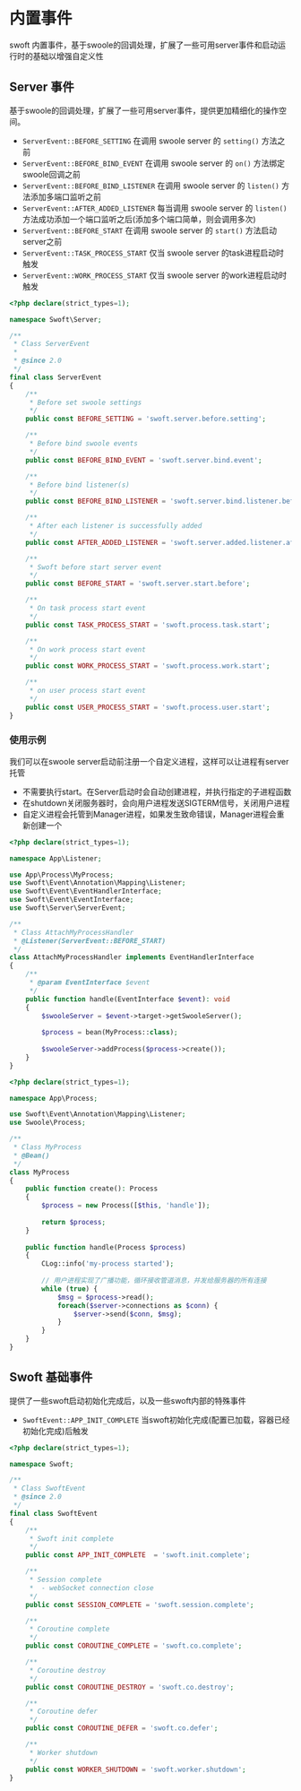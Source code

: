 # 内置事件

swoft 内置事件，基于swoole的回调处理，扩展了一些可用server事件和启动运行时的基础以增强自定义性

## Server 事件

基于swoole的回调处理，扩展了一些可用server事件，提供更加精细化的操作空间。

- `ServerEvent::BEFORE_SETTING` 在调用 swoole server 的 `setting()` 方法之前 
- `ServerEvent::BEFORE_BIND_EVENT` 在调用 swoole server 的 `on()` 方法绑定swoole回调之前
- `ServerEvent::BEFORE_BIND_LISTENER` 在调用 swoole server 的 `listen()` 方法添加多端口监听之前
- `ServerEvent::AFTER_ADDED_LISTENER` 每当调用 swoole server 的 `listen()` 方法成功添加一个端口监听之后(添加多个端口简单，则会调用多次)
- `ServerEvent::BEFORE_START` 在调用 swoole server 的 `start()` 方法启动server之前 
- `ServerEvent::TASK_PROCESS_START` 仅当 swoole server 的task进程启动时触发
- `ServerEvent::WORK_PROCESS_START` 仅当 swoole server 的work进程启动时触发

```php
<?php declare(strict_types=1);

namespace Swoft\Server;

/**
 * Class ServerEvent
 *
 * @since 2.0
 */
final class ServerEvent
{
    /**
     * Before set swoole settings
     */
    public const BEFORE_SETTING = 'swoft.server.before.setting';

    /**
     * Before bind swoole events
     */
    public const BEFORE_BIND_EVENT = 'swoft.server.bind.event';

    /**
     * Before bind listener(s)
     */
    public const BEFORE_BIND_LISTENER = 'swoft.server.bind.listener.before';

    /**
     * After each listener is successfully added
     */
    public const AFTER_ADDED_LISTENER = 'swoft.server.added.listener.after';

    /**
     * Swoft before start server event
     */
    public const BEFORE_START = 'swoft.server.start.before';

    /**
     * On task process start event
     */
    public const TASK_PROCESS_START = 'swoft.process.task.start';

    /**
     * On work process start event
     */
    public const WORK_PROCESS_START = 'swoft.process.work.start';

    /**
     * on user process start event
     */
    public const USER_PROCESS_START = 'swoft.process.user.start';
}
```

### 使用示例

我们可以在swoole server启动前注册一个自定义进程，这样可以让进程有server托管

- 不需要执行start。在Server启动时会自动创建进程，并执行指定的子进程函数
- 在shutdown关闭服务器时，会向用户进程发送SIGTERM信号，关闭用户进程
- 自定义进程会托管到Manager进程，如果发生致命错误，Manager进程会重新创建一个

```php
<?php declare(strict_types=1);

namespace App\Listener;

use App\Process\MyProcess;
use Swoft\Event\Annotation\Mapping\Listener;
use Swoft\Event\EventHandlerInterface;
use Swoft\Event\EventInterface;
use Swoft\Server\ServerEvent;

/**
 * Class AttachMyProcessHandler
 * @Listener(ServerEvent::BEFORE_START)
 */
class AttachMyProcessHandler implements EventHandlerInterface
{
    /**
     * @param EventInterface $event
     */
    public function handle(EventInterface $event): void
    {
        $swooleServer = $event->target->getSwooleServer();
        
        $process = bean(MyProcess::class);
        
        $swooleServer->addProcess($process->create());
    }
}
```

```php
<?php declare(strict_types=1);

namespace App\Process;

use Swoft\Event\Annotation\Mapping\Listener;
use Swoole\Process;

/**
 * Class MyProcess
 * @Bean()
 */
class MyProcess
{
    public function create(): Process
    {
        $process = new Process([$this, 'handle']);
        
        return $process;
    }
    
    public function handle(Process $process)
    {
        CLog::info('my-process started');
        
        // 用户进程实现了广播功能，循环接收管道消息，并发给服务器的所有连接
        while (true) {
            $msg = $process->read();
            foreach($server->connections as $conn) {
                $server->send($conn, $msg);
            }
        }
    }
}
```

## Swoft 基础事件

提供了一些swoft启动初始化完成后，以及一些swoft内部的特殊事件

- `SwoftEvent::APP_INIT_COMPLETE` 当swoft初始化完成(配置已加载，容器已经初始化完成)后触发

```php
<?php declare(strict_types=1);

namespace Swoft;

/**
 * Class SwoftEvent
 * @since 2.0
 */
final class SwoftEvent
{
    /**
     * Swoft init complete
     */
    public const APP_INIT_COMPLETE  = 'swoft.init.complete';

    /**
     * Session complete
     *  - webSocket connection close
     */
    public const SESSION_COMPLETE = 'swoft.session.complete';

    /**
     * Coroutine complete
     */
    public const COROUTINE_COMPLETE = 'swoft.co.complete';

    /**
     * Coroutine destroy
     */
    public const COROUTINE_DESTROY = 'swoft.co.destroy';

    /**
     * Coroutine defer
     */
    public const COROUTINE_DEFER = 'swoft.co.defer';

    /**
     * Worker shutdown
     */
    public const WORKER_SHUTDOWN = 'swoft.worker.shutdown';
}
```

